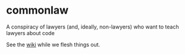 # commonlaw
A conspiracy of lawyers (and, ideally, non-lawyers) who want to teach lawyers about code

See the [wiki](https://github.com/commonlaw/commonlaw/wiki) while we flesh things out.
